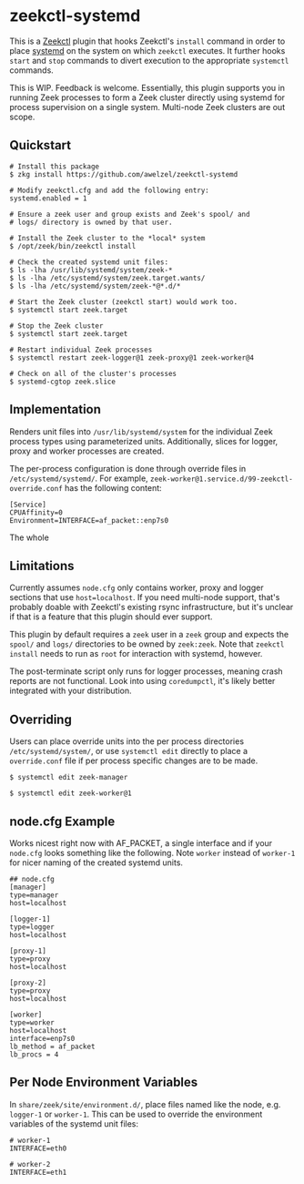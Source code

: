 zeekctl-systemd
===============

This is a [Zeekctl](https://github.com/zeek/zeekctl) plugin that hooks Zeekctl's
``install`` command in order to place [systemd](https://systemd.io/) on the
system on which ``zeekctl`` executes. It further hooks ``start`` and ``stop``
commands to divert execution to the appropriate ``systemctl`` commands.

This is WIP. Feedback is welcome. Essentially, this plugin supports you in
running Zeek processes to form a Zeek cluster directly using systemd for
process supervision on a single system. Multi-node Zeek clusters are out scope.

Quickstart
----------

    # Install this package
    $ zkg install https://github.com/awelzel/zeekctl-systemd

    # Modify zeekctl.cfg and add the following entry:
    systemd.enabled = 1

    # Ensure a zeek user and group exists and Zeek's spool/ and
    # logs/ directory is owned by that user.

    # Install the Zeek cluster to the *local* system
    $ /opt/zeek/bin/zeekctl install

    # Check the created systemd unit files:
    $ ls -lha /usr/lib/systemd/system/zeek-*
    $ ls -lha /etc/systemd/system/zeek.target.wants/
    $ ls -lha /etc/systemd/system/zeek-*@*.d/*

    # Start the Zeek cluster (zeekctl start) would work too.
    $ systemctl start zeek.target

    # Stop the Zeek cluster
    $ systemctl start zeek.target

    # Restart individual Zeek processes
    $ systemctl restart zeek-logger@1 zeek-proxy@1 zeek-worker@4

    # Check on all of the cluster's processes
    $ systemd-cgtop zeek.slice


Implementation
--------------

Renders unit files into ``/usr/lib/systemd/system`` for the individual
Zeek process types using parameterized units. Additionally, slices for logger,
proxy and worker processes are created.

The per-process configuration is done through override files in ``/etc/systemd/systemd/``.
For example, ``zeek-worker@1.service.d/99-zeekctl-override.conf`` has the following content:

    [Service]
    CPUAffinity=0
    Environment=INTERFACE=af_packet::enp7s0

The whole


Limitations
-----------

Currently assumes ``node.cfg`` only contains worker, proxy and logger sections
that use ``host=localhost``. If you need multi-node support, that's probably
doable with Zeekctl's existing rsync infrastructure, but it's unclear if that
is a feature that this plugin should ever support.

This plugin by default requires a ``zeek`` user in a ``zeek`` group and
expects the ``spool/`` and ``logs/`` directories to be owned by ``zeek:zeek``.
Note that ``zeekctl install`` needs to run as ``root`` for interaction with
systemd, however.

The post-terminate script only runs for logger processes, meaning crash
reports are not functional. Look into using ``coredumpctl``, it's likely
better integrated with your distribution.

Overriding
----------

Users can place override units into the per process directories ``/etc/systemd/system/``,
or use ``systemctl edit`` directly to place a ``override.conf`` file if per process
specific changes are to be made.

    $ systemctl edit zeek-manager

    $ systemctl edit zeek-worker@1



node.cfg Example
----------------

Works nicest right now with AF_PACKET, a single interface and if your ``node.cfg``
looks something like the following. Note ``worker`` instead of ``worker-1`` for
nicer naming of the created systemd units.

    ## node.cfg
    [manager]
    type=manager
    host=localhost

    [logger-1]
    type=logger
    host=localhost

    [proxy-1]
    type=proxy
    host=localhost

    [proxy-2]
    type=proxy
    host=localhost

    [worker]
    type=worker
    host=localhost
    interface=enp7s0
    lb_method = af_packet
    lb_procs = 4



Per Node Environment Variables
------------------------------

In ``share/zeek/site/environment.d/``, place files named like the node,
e.g. ``logger-1`` or ``worker-1``. This can be used to override the environment
variables of the systemd unit files:

    # worker-1
    INTERFACE=eth0

    # worker-2
    INTERFACE=eth1
